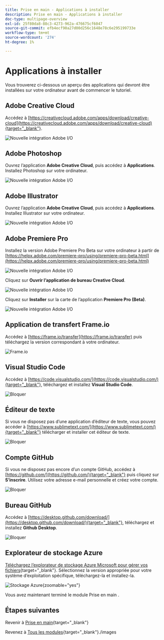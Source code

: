 ```yaml
---
title: Prise en main - Applications à installer
description: Prise en main - Applications à installer
doc-type: multipage-overview
exl-id: 25f80da8-88c3-4273-962a-476675cf6047
source-git-commit: efb4ecf90a27d00d256c1648e78c6e295199733e
workflow-type: tm+mt
source-wordcount: '274'
ht-degree: 1%

---
```


# Applications à installer

Vous trouverez ci-dessous un aperçu des applications qui devront être installées sur votre ordinateur avant de commencer le tutoriel.

## Adobe Creative Cloud

Accédez à [https://creativecloud.adobe.com/apps/download/creative-cloud](https://creativecloud.adobe.com/apps/download/creative-cloud){target="_blank"}.

![Nouvelle intégration Adobe I/O](./images/cc.png)

## Adobe Photoshop

Ouvrez l’application **Adobe Creative Cloud**, puis accédez à **Applications**. Installez Photoshop sur votre ordinateur.

![Nouvelle intégration Adobe I/O](./images/psd.png)

## Adobe Illustrator

Ouvrez l’application **Adobe Creative Cloud**, puis accédez à **Applications**. Installez Illustrator sur votre ordinateur.

![Nouvelle intégration Adobe I/O](./images/psd.png)

## Adobe Premiere Pro

Installez la version Adobe Premiere Pro Beta sur votre ordinateur à partir de [https://helpx.adobe.com/premiere-pro/using/premiere-pro-beta.html](https://helpx.adobe.com/premiere-pro/using/premiere-pro-beta.html)

![Nouvelle intégration Adobe I/O](./images/prpro.png)

Cliquez sur **Ouvrir l’application de bureau Creative Cloud**.

![Nouvelle intégration Adobe I/O](./images/prpro1.png)

Cliquez sur **Installer** sur la carte de l’application **Premiere Pro (Beta)**.

![Nouvelle intégration Adobe I/O](./images/prpro2.png)

## Application de transfert Frame.io

Accédez à [https://frame.io/transfer](https://frame.io/transfer) puis téléchargez la version correspondant à votre ordinateur.

![Frame.io](./images/frameio11.png)

## Visual Studio Code

Accédez à [https://code.visualstudio.com/](https://code.visualstudio.com/){target="_blank"}, téléchargez et installez **Visual Studio Code**.

![Bloquer](./images/vsc1.png)

## Éditeur de texte

Si vous ne disposez pas d’une application d’éditeur de texte, vous pouvez accéder à [https://www.sublimetext.com/](https://www.sublimetext.com/){target="_blank"} télécharger et installer cet éditeur de texte.

![Bloquer](./images/text1.png)

## Compte GitHub

Si vous ne disposez pas encore d’un compte GitHub, accédez à [https://github.com/](https://github.com/){target="_blank"} puis cliquez sur **S’inscrire**. Utilisez votre adresse e-mail personnelle et créez votre compte.

![Bloquer](./images/git.png)

## Bureau GitHub

Accédez à [https://desktop.github.com/download/](https://desktop.github.com/download/){target="_blank"}, téléchargez et installez **Github Desktop**.

![Bloquer](./images/block1.png)

## Explorateur de stockage Azure

[Téléchargez l’explorateur de stockage Azure Microsoft pour gérer vos fichiers](https://azure.microsoft.com/en-us/products/storage/storage-explorer#Download-4){target="_blank"}. Sélectionnez la version appropriée pour votre système d’exploitation spécifique, téléchargez-la et installez-la.

![ Stockage Azure ](./images/az10.png){zoomable="yes"}

Vous avez maintenant terminé le module Prise en main .

## Étapes suivantes

Revenir à [Prise en main](./getting-started.md){target="_blank"}

Revenez à [Tous les modules](./../../../overview.md){target="_blank"}./images
